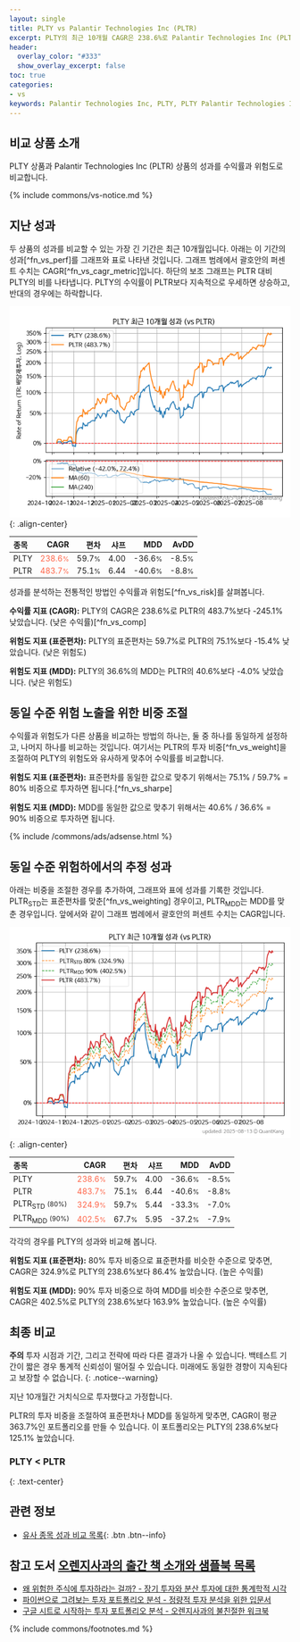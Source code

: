 ```yaml
---
layout: single
title: PLTY vs Palantir Technologies Inc (PLTR)
excerpt: PLTY의 최근 10개월 CAGR은 238.6%로 Palantir Technologies Inc (PLTR)의 483.7%보다 -245.1% 낮았습니다.
header:
  overlay_color: "#333"
  show_overlay_excerpt: false
toc: true
categories:
- vs
keywords: Palantir Technologies Inc, PLTY, PLTY Palantir Technologies Inc 비교, PLTR, PLTY PLTY 비교
---
```


## 비교 상품 소개


PLTY 상품과 Palantir Technologies Inc (PLTR) 상품의 성과를 수익률과 위험도로 비교합니다.





{% include commons/vs-notice.md %}

## 지난 성과

두 상품의 성과를 비교할 수 있는 가장 긴 기간은 최근 10개월입니다. 아래는 이 기간의 성과[^fn_vs_perf]를 그래프와 표로 나타낸 것입니다.
그래프 범례에서 괄호안의 퍼센트 수치는 CAGR[^fn_vs_cagr_metric]입니다.
하단의 보조 그래프는 PLTR 대비 PLTY의 비를 나타냅니다.
PLTY의 수익률이 PLTR보다 지속적으로 우세하면 상승하고, 반대의 경우에는 하락합니다.

![PLTY](/vs/images/plty-vs-pltr_dual.png){: .align-center}

| **종목** | **CAGR** | **편차** | **샤프** | **MDD** | **AvDD** |
| :------------ | ------: | -----------: | -------: | ------: | -------: |
| PLTY | <span style="color: tomato">238.6<small>%</small></span> | 59.7<small>%</small> | 4.00 | -36.6<small>%</small> | -8.5<small>%</small> |
| PLTR | <span style="color: tomato">483.7<small>%</small></span> | 75.1<small>%</small> | 6.44 | -40.6<small>%</small> | -8.8<small>%</small> |

<!-- more -->


성과를 분석하는 전통적인 방법인 수익률과 위험도[^fn_vs_risk]를 살펴봅니다.

**수익률 지표 (CAGR):** PLTY의 CAGR은 238.6%로 PLTR의 483.7%보다 -245.1% 낮았습니다. (낮은 수익률)[^fn_vs_comp]

**위험도 지표 (표준편차):** PLTY의 표준편차는 59.7%로 PLTR의 75.1%보다 -15.4% 낮았습니다. (낮은 위험도)

**위험도 지표 (MDD):** PLTY의 36.6%의 MDD는 PLTR의 40.6%보다 -4.0% 낮았습니다. (낮은 위험도)



## 동일 수준 위험 노출을 위한 비중 조절

수익률과 위험도가 다른 상품을 비교하는 방법의 하나는, 둘 중 하나를 동일하게 설정하고, 나머지 하나를 비교하는 것입니다.
여기서는 PLTR의 투자 비중[^fn_vs_weight]을 조절하여 PLTY의 위험도와 유사하게 맞추어 수익률를 비교합니다.

**위험도 지표 (표준편차):** 표준편차를 동일한 값으로 맞추기 위해서는 75.1% / 59.7% = 80% 비중으로 투자하면 됩니다.[^fn_vs_sharpe]

**위험도 지표 (MDD):** MDD를 동일한 값으로 맞추기 위해서는 40.6% / 36.6% = 90% 비중으로 투자하면 됩니다.


{% include /commons/ads/adsense.html %}



## 동일 수준 위험하에서의 추정 성과

아래는 비중을 조절한 경우를 추가하여, 그래프와 표에 성과를 기록한 것입니다.
PLTR<sub>STD</sub>는 표준편차를 맞춘[^fn_vs_weighting] 경우이고, PLTR<sub>MDD</sub>는 MDD를 맞춘 경우입니다.
앞에서와 같이 그래프 범례에서 괄호안의 퍼센트 수치는 CAGR입니다.


![PLTY](/vs/images/plty-vs-pltr.png){: .align-center}



| **종목** | **CAGR** | **편차** | **샤프** | **MDD** | **AvDD** |
| :------------ | ------: | -----------: | -------: | ------: | -------: |
| PLTY | <span style="color: tomato">238.6<small>%</small></span> | 59.7<small>%</small> | 4.00 | -36.6<small>%</small> | -8.5<small>%</small> |
| PLTR | <span style="color: tomato">483.7<small>%</small></span> | 75.1<small>%</small> | 6.44 | -40.6<small>%</small> | -8.8<small>%</small> |
| PLTR<sub>STD</sub> <small>(80%)</small> | <span style="color: tomato">324.9<small>%</small></span> | 59.7<small>%</small> | 5.44 | -33.3<small>%</small> | -7.0<small>%</small> |
| PLTR<sub>MDD</sub> <small>(90%)</small> | <span style="color: tomato">402.5<small>%</small></span> | 67.7<small>%</small> | 5.95 | -37.2<small>%</small> | -7.9<small>%</small> |



각각의 경우를 PLTY의 성과와 비교해 봅니다.

**위험도 지표 (표준편차):** 80% 투자 비중으로 표준편차를 비슷한 수준으로 맞추면, CAGR은 324.9%로 PLTY의 238.6%보다 86.4% 높았습니다. (높은 수익률)

**위험도 지표 (MDD):** 90% 투자 비중으로 하여 MDD를 비슷한 수준으로 맞추면, CAGR은 402.5%로 PLTY의 238.6%보다 163.9% 높았습니다. (높은 수익률)




## 최종 비교

**주의** 투자 시점과 기간, 그리고 전략에 따라 다른 결과가 나올 수 있습니다. 백테스트 기간이 짧은 경우 통계적 신뢰성이 떨어질 수 있습니다. 미래에도 동일한 경향이 지속된다고 보장할 수 없습니다.
{: .notice--warning}

지난 10개월간 거치식으로 투자했다고 가정합니다.

PLTR의 투자 비중을 조절하여 표준편차나 MDD를 동일하게 맞추면, CAGR이 평균 363.7%인 포트폴리오를 만들 수 있습니다.
이 포트폴리오는 PLTY의 238.6%보다 125.1% 높았습니다.

### PLTY &lt; PLTR
{: .text-center}


## 관련 정보

- [유사 종목 성과 비교 목록](/vs/){: .btn .btn--info}


## 참고 도서 [오렌지사과의 출간 책 소개와 샘플북 목록](https://kongdori.tistory.com/691)

- [왜 위험한 주식에 투자하라는 걸까? - 장기 투자와 분산 투자에 대한 통계학적 시각](https://kongdori.tistory.com/421)
- [파이썬으로 그려보는 투자 포트폴리오 분석  - 정량적 투자 분석을 위한 입문서](https://kongdori.tistory.com/643)
- [구글 시트로 시작하는 투자 포트폴리오 분석 - 오렌지사과의 불친절한 워크북](https://kongdori.tistory.com/449)

{% include commons/footnotes.md %}